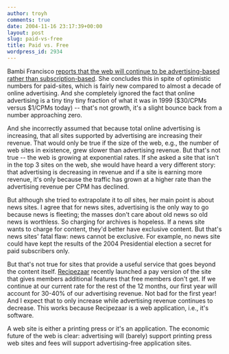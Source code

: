 ```yaml
---
author: troyh
comments: true
date: 2004-11-16 23:17:39+00:00
layout: post
slug: paid-vs-free
title: Paid vs. Free
wordpress_id: 2934
---
```


Bambi Francisco [reports that the web will continue to be advertising-based rather than subscription-based](http://cbs.marketwatch.com/news/story.asp?guid=%7B2774D8EE%2D6569%2D422A%2D807C%2D46F2587D0CE6%7D&siteid=mktw&dist=). She concludes this in spite of optimistic numbers for paid-sites, which is fairly new compared to almost a decade of online advertising. And she completely ignored the fact that online advertising is a tiny tiny tiny fraction of what it was in 1999 ($30/CPMs versus $1/CPMs today) -- that's not growth, it's a slight bounce back from a number approaching zero.

And she incorrectly assumed that because total online advertising is increasing, that all sites supported by advertising are increasing their revenue. That would only be true if the size of the web, e.g., the number of web sites in existence, grew slower than advertising revenue. But that's not true -- the web is growing at exponential rates. If she asked a site that isn't in the top 3 sites on the web, she would have heard a very different story: that advertising is decreasing in revenue and if a site is earning more revenue, it's only because the traffic has grown at a higher rate than the advertising revenue per CPM has declined.

But although she tried to extrapolate it to _all_ sites, her main point is about news sites. I agree that for news sites, advertising is the only way to go because news is fleeting; the masses don't care about old news so old news is worthless. So charging for archives is hopeless. If a news site wants to charge for content, they'd better have exclusive content. But that's news sites' fatal flaw: news cannot be exclusive. For example, no news site could have kept the results of the 2004 Presidential election a secret for paid subscribers only.

But that's not true for sites that provide a useful service that goes beyond the content itself. [Recipezaar](http://recipezaar.com) recently launched a pay version of the site that gives members additional features that free members don't get. If we continue at our current rate for the rest of the 12 months, our first year will account for 30-40% of our advertising revenue. Not bad for the first year! And I expect that to only increase while advertising revenue continues to decrease. This works because Recipezaar is a web application, i.e., it's software.

A web site is either a printing press or it's an application. The economic future of the web is clear: advertising will (barely) support printing press web sites and fees will support advertising-free application sites.
